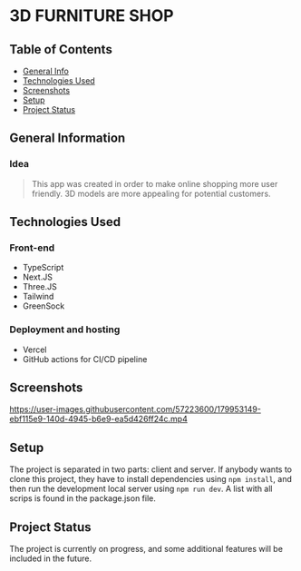 # 3D FURNITURE SHOP

## Table of Contents
* [General Info](#general-information)
* [Technologies Used](#technologies-used)
* [Screenshots](#screenshots)
* [Setup](#setup)
* [Project Status](#project-status)


## General Information

### Idea
> This app was created in order to make online shopping more user friendly. 3D models are more appealing for potential customers.

## Technologies Used
### Front-end
- TypeScript
- Next.JS
- Three.JS
- Tailwind
- GreenSock

### Deployment and hosting
- Vercel
- GitHub actions for CI/CD pipeline

## Screenshots
https://user-images.githubusercontent.com/57223600/179953149-ebf115e9-140d-4945-b6e9-ea5d426ff24c.mp4


## Setup
The project is separated in two parts: client and server. If anybody wants to clone this project, they have to install dependencies using `npm install`, and then run the development local server using `npm run dev`. A list with all scrips is found in the package.json file.

## Project Status
The project is currently on progress, and some additional features will be included in the future.
